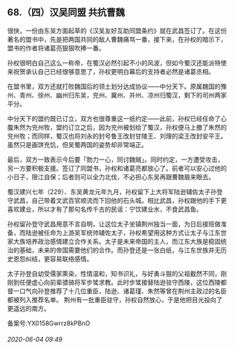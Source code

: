 ## 68.（四）汉吴同盟 共抗曹魏
很快，一份由东吴方面起草的《汉吴友好互助同盟条约》就在武昌签订了。在这份著名的盟书中，先是把两国共同的敌人曹魏痛骂一番，接下来，在孙权的暗示下，盟书的作者将诸葛亮狠狠吹捧一番。



孙权很明白自己这么一称帝，在蜀汉必然引起不小的风波，但如今蜀汉还能派特使来祝贺承认自己已经很够意思了，孙权更明白幕后的支持者必然是诸葛丞相。



在盟书里，双方还就打败魏国后的领土划分达成协议——中分天下。原属魏国的豫州、青州、徐州、幽州归东吴，兖州、冀州、并州、凉州归蜀汉，剩下的司州两家平分。



中分天下的盟约既已订立，双方也很尊重这一纸约定——此前，孙权已经任命了心腹朱然为兖州牧，盟约订立之后，因为兖州被划给了蜀汉，孙权便马上撤了朱然的兖州牧；而同样，蜀汉也将刘永的封号鲁王改封甘陵王、刘理的梁王改封安平王。虽然只是画饼充饥，但吴蜀两国的姿势却非常端正。



最后，双方一致表示今后要「勠力一心，同讨魏贼」。同时约定，一方遭受攻击，另一方要积极支援。签订了同盟书，孙权和诸葛亮都放心了。前者可以安心过他的小日子，限江自保；后者则可以全力北伐，不必担心东吴再跟曹魏眉来眼去。



蜀汉建兴七年（229）、东吴黄龙元年九月，孙权留下上大将军陆逊辅佐太子孙登守武昌，自己带着文武百官顺流而下回他的石头城。相比武昌，孙权跟他的手下更喜欢建业，所以才有了那句名传千古的民谣：宁饮建业水，不食武昌鱼。



孙权留孙登守武昌用意不言自明，让这位太子坐镇荆州独当一面，为日后接班做准备，而陆逊被任命为上游吴军统帅辅佐太子，孙权希望用这种方式让太子与江东世家大族培养政治感情建立合作关系。太子是未来帝国的主人，而江东大族是稳固统治的基础，未来的帝国需要他们的合作。而孙登还是一张白纸，与江东世族并无历史恩怨纠结，更容易联络感情。



太子孙登自幼受儒家熏染，性情温和，知书识礼，与好勇斗狠的父祖截然不同，刚刚到任便虚心向前辈骠骑将军步骘求教。此时步骘接替陆逊驻守西陵，这位西陵都督一口气向孙登推荐了十几位重臣，陆逊、诸葛瑾、朱然等曾在荆州主政过的名臣都被列入推荐名单。 荆州有一批重臣驻守，孙权自然放心，于是他把目光投向了更遥远的南方。



备案号:YX0158Gwrrz8kPBnO


###### 2020-06-04 09:49

